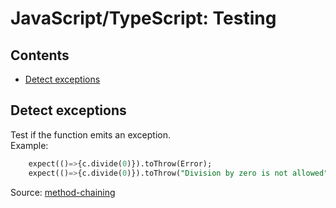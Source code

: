 JavaScript/TypeScript: Testing
================================

## Contents

  - [Detect exceptions](testing.md#detect-exceptions)

## Detect exceptions

Test if the function emits an exception.<br />
Example:

```sql
    expect(()=>{c.divide(0)}).toThrow(Error);
    expect(()=>{c.divide(0)}).toThrow("Division by zero is not allowed");
```
Source: [method-chaining](https://github.com/easai/method-chaining)
